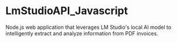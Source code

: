 # LmStudioAPI_Javascript
Node.js web application that leverages LM Studio's local AI model to intelligently extract and analyze information from PDF invoices.
